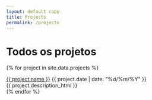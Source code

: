 ```yaml
---
layout: default copy
title: Projects
permalink: /projects
---
```


<div>
  <div class="post-heading">
    <h1 class="post-title">Todos os projetos</h1>
  </div>

  {% for project in site.data.projects %}

  <div class="list-entry">
    <div> <a target="_blank" rel="noopener" href="{{ project.url }}">{{ project.name }}</a> <span class="faded">{{ project.date | date: "%d/%m/%Y" }}</span></div>
    <div>{{ project.description_html }}</div>
  </div>
  {% endfor %}
</div>
